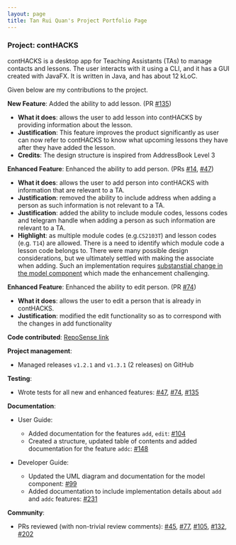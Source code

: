 ```yaml
---
layout: page
title: Tan Rui Quan's Project Portfolio Page
---
```


### Project: contHACKS

contHACKS is a desktop app for Teaching Assistants (TAs) to manage contacts and lessons. The user interacts with it using a CLI, and it has a GUI created with JavaFX. It is written in Java, and has about 12 kLoC.

Given below are my contributions to the project.

**New Feature**: Added the ability to add lesson. (PR [#135](https://github.com/AY2122S1-CS2103T-T09-2/tp/pull/135))
  * **What it does**: allows the user to add lesson into contHACKS by providing information about the lesson.
  * **Justification**: This feature improves the product significantly as user can now refer to contHACKS to know what upcoming lessons they have after they have added the lesson.
  * **Credits**: The design structure is inspired from AddressBook Level 3

**Enhanced Feature**: Enhanced the ability to add person. (PRs [#14](https://github.com/AY2122S1-CS2103T-T09-2/tp/pull/14), [#47](https://github.com/AY2122S1-CS2103T-T09-2/tp/pull/47))
  * **What it does**: allows the user to add person into contHACKS with information that are relevant to a TA.
  * **Justification**: removed the ability to include address when adding a person as such information is not relevant to a TA.
  * **Justification**: added the ability to include module codes, lessons codes and telegram handle when adding a person as such information are relevant to a TA.
  * **Highlight**: as multiple module codes (e.g.`CS2103T`) and lesson codes (e.g. `T14`) are allowed. There is a need to identify which module code a lesson code belongs to. There were many possible design considerations, but we ultimately settled with making the associate when adding. Such an implementation requires [substanstial change in the model component](https://github.com/AY2122S1-CS2103T-T09-2/tp/pull/86) which made the enhancement challenging.

**Enhanced Feature**: Enhanced the ability to edit person. (PR [#74](https://github.com/AY2122S1-CS2103T-T09-2/tp/pull/74))
  * **What it does**: allows the user to edit a person that is already in contHACKS.
  * **Justification**: modified the edit functionality so as to correspond with the changes in add functionality

**Code contributed**: [RepoSense link](https://nus-cs2103-ay2122s1.github.io/tp-dashboard/?search=ruiquan&sort=groupTitle&sortWithin=title&timeframe=commit&mergegroup=&groupSelect=groupByRepos&breakdown=true&checkedFileTypes=docs~functional-code~test-code~other&since=2021-09-17&tabOpen=true&tabType=authorship&tabAuthor=tanruiquan&tabRepo=AY2122S1-CS2103T-T09-2%2Ftp%5Bmaster%5D&authorshipIsMergeGroup=false&authorshipFileTypes=docs~functional-code~test-code~other&authorshipIsBinaryFileTypeChecked=false)

**Project management**:
  * Managed releases `v1.2.1` and `v1.3.1` (2 releases) on GitHub

**Testing**:
  * Wrote tests for all new and enhanced features:
[#47](https://github.com/AY2122S1-CS2103T-T09-2/tp/pull/47),
[#74](https://github.com/AY2122S1-CS2103T-T09-2/tp/pull/74),
[#135](https://github.com/AY2122S1-CS2103T-T09-2/tp/pull/135)

**Documentation**:
  * User Guide:
    * Added documentation for the features `add`, `edit`: [#104](https://github.com/AY2122S1-CS2103T-T09-2/tp/pull/104)
    * Created a structure, updated table of contents and added documentation for the feature `addc`: [#148](https://github.com/AY2122S1-CS2103T-T09-2/tp/pull/148)

  * Developer Guide:
    * Updated the UML diagram and documentation for the model component: [#99](https://github.com/AY2122S1-CS2103T-T09-2/tp/pull/99)
    * Added documentation to include implementation details about `add` and `addc` features: [#231](https://github.com/AY2122S1-CS2103T-T09-2/tp/pull/231)

**Community**:
* PRs reviewed (with non-trivial review comments):
  [#45](https://github.com/AY2122S1-CS2103T-T09-2/tp/pull/45),
  [#77](https://github.com/AY2122S1-CS2103T-T09-2/tp/pull/77),
  [#105](https://github.com/AY2122S1-CS2103T-T09-2/tp/pull/105),
  [#132](https://github.com/AY2122S1-CS2103T-T09-2/tp/pull/132),
  [#202](https://github.com/AY2122S1-CS2103T-T09-2/tp/pull/202)
